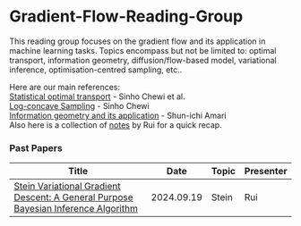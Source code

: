 # Gradient-Flow-Reading-Group
 
This reading group focuses on the gradient flow and its application in machine learning tasks. Topics encompass but not be limited to: optimal transport,  information geometry, diffusion/flow-based model, variational inference, optimisation-centred sampling, etc..

Here are our main references:   
[Statistical optimal transport](https://arxiv.org/abs/2407.18163) -  Sinho Chewi et al.     
[Log-concave Sampling](https://chewisinho.github.io/main.pdf) - Sinho Chewi      
[Information geometry and its application](https://link.springer.com/book/10.1007/978-4-431-55978-8) - Shun-ichi Amari      
Also here is a collection of [notes](https://shusheng3927.github.io/notes.html) by Rui for a quick recap.



### Past Papers  

| Title | Date | Topic | Presenter |
|-------|------|-------|-----------|
|[Stein Variational Gradient Descent: A General Purpose Bayesian Inference Algorithm](https://arxiv.org/abs/1608.04471)| 2024.09.19 | Stein | Rui |
